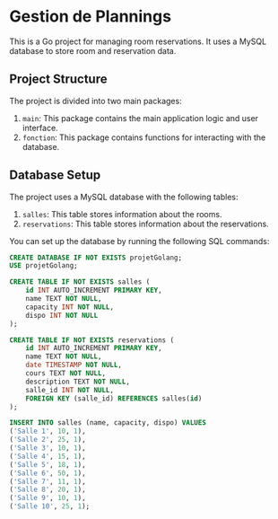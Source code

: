 # Gestion de Plannings

This is a Go project for managing room reservations. It uses a MySQL database to store room and reservation data.

## Project Structure

The project is divided into two main packages:

1. `main`: This package contains the main application logic and user interface.
2. `fonction`: This package contains functions for interacting with the database.

## Database Setup

The project uses a MySQL database with the following tables:

1. `salles`: This table stores information about the rooms.
2. `reservations`: This table stores information about the reservations.

You can set up the database by running the following SQL commands:

```sql
CREATE DATABASE IF NOT EXISTS projetGolang;
USE projetGolang;

CREATE TABLE IF NOT EXISTS salles (
    id INT AUTO_INCREMENT PRIMARY KEY,
    name TEXT NOT NULL,
    capacity INT NOT NULL,
    dispo INT NOT NULL
);

CREATE TABLE IF NOT EXISTS reservations (
    id INT AUTO_INCREMENT PRIMARY KEY,
    name TEXT NOT NULL,
    date TIMESTAMP NOT NULL,
    cours TEXT NOT NULL,
    description TEXT NOT NULL,
    salle_id INT NOT NULL,
    FOREIGN KEY (salle_id) REFERENCES salles(id)
);

INSERT INTO salles (name, capacity, dispo) VALUES 
('Salle 1', 10, 1),
('Salle 2', 25, 1),
('Salle 3', 10, 1),
('Salle 4', 15, 1),
('Salle 5', 18, 1),
('Salle 6', 50, 1),
('Salle 7', 11, 1),
('Salle 8', 20, 1),
('Salle 9', 10, 1),
('Salle 10', 25, 1);
